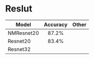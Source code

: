 # Reslut

| Model        | Accuracy          | Other  |
| ------------- |:-------------:| -----:|
| NMResnet20      | 87.2% |  |
|  Resnet20     |   83.4%    |    |
|  Resnet32 |      |    |


